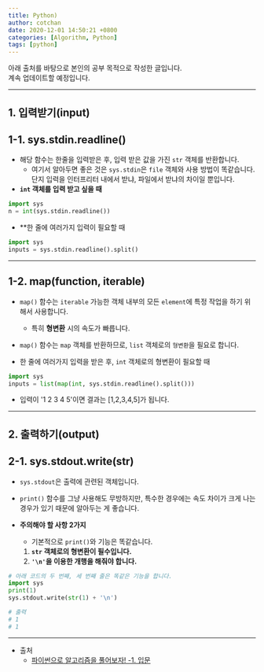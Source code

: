 ```yaml
---
title: Python) 
author: cotchan
date: 2020-12-01 14:50:21 +0800
categories: [Algorithm, Python]
tags: [python]     
---
```


아래 출처를 바탕으로 본인의 공부 목적으로 작성한 글입니다.    
계속 업데이트할 예정입니다.

---

## 1. 입력받기(input)

## 1-1. sys.stdin.readline()

+ 해당 함수는 한줄을 입력받은 후, 입력 받은 값을 가진 `str` 객체를 반환합니다.
    + 여기서 알아두면 좋은 것은 `sys.stdin`은 `file` 객체와 사용 방법이 똑같습니다. 단지 입력을 인터프리터 내에서 받냐, 파일에서 받냐의 차이일 뿐입니다.
+ **`int` 객체를 입력 받고 싶을 때**

```python
import sys
n = int(sys.stdin.readline())
```

+ **한 줄에 여러가지 입력이 필요할 때

```python
import sys
inputs = sys.stdin.readline().split()
```

---

## 1-2. map(function, iterable)

+ `map()` 함수는 `iterable` 가능한 객체 내부의 모든 `element`에 특정 작업을 하기 위해서 사용합니다.
    + 특히 **형변환** 시의 속도가 빠릅니다.
+ `map()` 함수는 `map` 객체를 반환하므로, `list` 객체로의 `형변환`을 필요로 합니다.

+ 한 줄에 여러가지 입력을 받은 후, `int` 객체로의 형변환이 필요할 때

```python
import sys
inputs = list(map(int, sys.stdin.readline().split()))
```

+ 입력이 '1 2 3 4 5'이면 결과는 [1,2,3,4,5]가 됩니다.


---

## 2. 출력하기(output)

## 2-1. sys.stdout.write(str)

+ `sys.stdout`은 출력에 관련된 객체입니다. 
+ `print()` 함수를 그냥 사용해도 무방하지만, 특수한 경우에는 속도 차이가 크게 나는 경우가 있기 때문에 알아두는 게 좋습니다.

+ **주의해야 할 사항 2가지**
    + 기본적으로 `print()`와 기능은 똑같습니다.
    1. **`str` 객체로의 형변환이 필수입니다.**
    2. **`'\n'`을 이용한 개행을 해줘야 합니다.**

```python
# 아래 코드의 두 번째, 세 번째 줄은 똑같은 기능을 합니다.
import sys
print(1)
sys.stdout.write(str(1) + '\n')

# 출력
# 1
# 1
```


---

+ 출처
    + [파이썬으로 알고리즘을 풀어보자! -1. 입문](https://justkode.kr/python/pygorithm-1)
